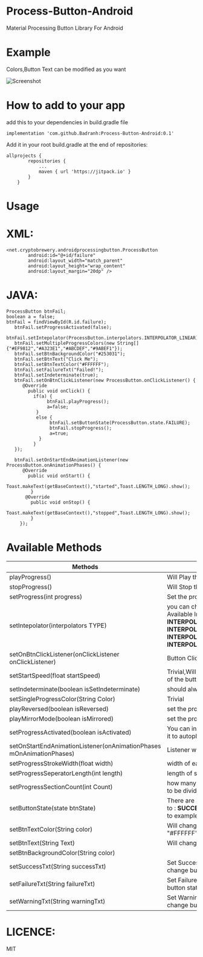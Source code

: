 # Process-Button-Android
Material Processing Button Library For Android

# Example
Colors,Button Text can be modified as you want

![Screenshot](https://i.imgur.com/1n71qKA.gif)

# How to add to your app 

add this to your dependencies in build.gradle file
```
implementation 'com.github.Badranh:Process-Button-Android:0.1'
```
Add it in your root build.gradle at the end of repositories:

```
allprojects {
		repositories {
			...
			maven { url 'https://jitpack.io' }
		}
	}
```
# Usage
# XML:
```
<net.cryptobrewery.androidprocessingbutton.ProcessButton
        android:id="@+id/failure"
        android:layout_width="match_parent"
        android:layout_height="wrap_content"
        android:layout_margin="20dp" />
```
# JAVA: 
```
ProcessButton btnFail;
boolean a = false;
btnFail = findViewById(R.id.failure);
   btnFail.setProgressActivated(false);
   btnFail.setIntepolator(ProcessButton.interpolators.INTERPOLATOR_LINEAR);
   btnFail.setMultipleProgressColors(new String[]{"#EF9812","#A323E1","#ABCDEF","#9ABEF1"});
   btnFail.setBtnBackgroundColor("#253031");
   btnFail.setBtnText("Click Me");
   btnFail.setBtnTextColor("#FFFFFF");
   btnFail.setFailureTxt("Failed!");
   btnFail.setIndeterminate(true);
   btnFail.setOnBtnClickListener(new ProcessButton.onClickListener() {
      @Override
        public void onClick() {
          if(a) {
               btnFail.playProgress();
               a=false;
           }
           else {
                btnFail.setButtonState(ProcessButton.state.FAILURE);
                btnFail.stopProgress();
                a=true;
            }
          }
   });

   btnFail.setOnStartEndAnimationListener(new ProcessButton.onAnimationPhases() {
      @Override
        public void onStart() {
            Toast.makeText(getBaseContext(),"started",Toast.LENGTH_LONG).show();
         }
       @Override
         public void onStop() {
            Toast.makeText(getBaseContext(),"stopped",Toast.LENGTH_LONG).show();
         }
     });
```
# Available Methods
| Methods | Description |
| --- | --- |
| playProgress() | Will Play the progress of the button |
| stopProgress() | Will Stop the progress of the button |
| setProgress(int progress) | Set the progress of button  |
| setIntepolator(interpolators TYPE) | you can choose different interpolators. Available Interpolators: <b>INTERPOLATOR_LINEAR</b> & <b>INTERPOLATOR_ACCELERATE</b> & <b>INTERPOLATOR_DECELERATE</b> & <b>INTERPOLATOR_ACCELERATEDECELERATE</b>  |
| setOnBtnClickListener(onClickListener onClickListener)| Button Click Listener  |
| setStartSpeed(float startSpeed) | Trivial,Will set the starting speed of progress of the button  |
| setIndeterminate(boolean isSetIndeterminate) |  should always be set as true !  |
| setSingleProgressColor(String Color) | Trivial |
| playReversed(boolean isReversed) | set the progress to play in reversed style |
| playMirrorMode(boolean isMirrored) |  set the progress to play in Mirror style |
| setProgressActivated(boolean isActivated) | You can initially set it to false if u don't want it to autoplay |
| setOnStartEndAnimationListener(onAnimationPhases mOnAnimationPhases) | Listener when the animation starts and ends |
| setProgressStrokeWidth(float width) | width of each section in progress |
| setProgressSeperatorLength(int length) |length of seperator between sections |
| setProgressSectionCount(int Count) | how many sections u want ur progress bar to be divided |
| setButtonState(state btnState) | There are 3 states u can change the button to : <b>SUCCESS</b> & <b>FAILURE</b> & <b>WARNING</b> refer to example and sample app in the repo |
| setBtnTextColor(String color) | Will change color of the text in the button ex: "#FFFFFF" |
| setBtnText(String Text) | Will change the text of the button |
| setBtnBackgroundColor(String color) | | Will change the backgroung color of the buttonn |
| setSuccessTxt(String successTxt) | Set Success Text That Appear when u change button state to <b>SUCCESS</b> |
| setFailureTxt(String failureTxt) | Set Failure Text That Appear when u change button state to <b>FAILURE</b> |
| setWarningTxt(String warningTxt) | Set Warning Text That Appear when u change button state to <b>WARNING</b> |

# LICENCE:
MIT


